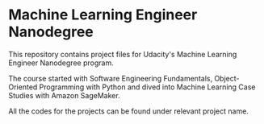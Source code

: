# Machine Learning Engineer Nanodegree

This repository contains project files for Udacity's Machine Learning Engineer Nanodegree program.

The course started with Software Engineering Fundamentals, Object-Oriented Programming with Python and dived into 
Machine Learning Case Studies with Amazon SageMaker.

All the codes for the projects can be found under relevant project name.

